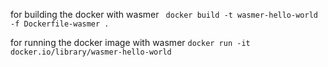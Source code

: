 for building the docker with wasmer
``` docker build -t wasmer-hello-world -f Dockerfile-wasmer .```

for running the docker image with wasmer
```docker run -it docker.io/library/wasmer-hello-world ```